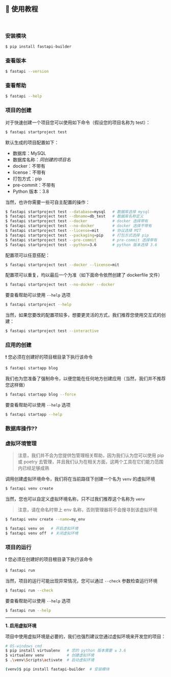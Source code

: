 
## 🚀 使用教程

<br>

### 安装模块

```sh
$ pip install fastapi-builder
```

### 查看版本

```sh
$ fastapi --version
```

### 查看帮助

```sh
$ fastapi --help
```

### 项目的创建

对于快速创建一个项目您可以使用如下命令（假设您的项目名称为 test）：

```sh
$ fastapi startproject test
```

默认生成的项目配置如下：

+ 数据库：MySQL
+ 数据库名称：*同创建的项目名*
+ docker：不带有
+ license：不带有
+ 打包方式：pip
+ pre-commit：不带有
+ Python 版本：3.8

当然，也许你需要一些可自主配置的操作：

```sh
$ fastapi startproject test --database=mysql   # 数据库选择 mysql
$ fastapi startproject test --dbname=db_test   # 数据库名称定义
$ fastapi startproject test --docker           # docker 选择带有
$ fastapi startproject test --no-docker        # docker 选择不带有
$ fastapi startproject test --license=mit      # 协议选择 MIT
$ fastapi startproject test --packaging=pip    # 打包方式选择 pip
$ fastapi startproject test --pre-commit       # pre-commit 选择带有
$ fastapi startproject test --python=3.6       # python 版本选择 3.6
```

配置项可以任意搭配：

```sh
$ fastapi startproject test --docker --license=mit
```

配置项可以重复，均以最后一个为准（如下面命令依然创建了 dockerfile 文件）

```sh
$ fastapi startproject test --no-docker --docker
```

要查看帮助可以使用 `--help` 选项

```sh
$ fastapi startproject --help
```

当然，如果您要改的配置项较多，想要更灵活的方式，我们推荐您使用交互式的创建：

```sh
$ fastapi startproject test --interactive
```

### 应用的创建

❗ 您必须在创建好的项目根目录下执行该命令

```sh
$ fastapi startapp blog
```

我们也为您准备了强制命令，以便您能在任何地方创建应用（当然，我们并不推荐您这样做）

```sh
$ fastapi startapp blog --force
```

要查看帮助可以使用 `--help` 选项

```sh
$ fastapi startapp --help
```

### 数据库操作??


### 虚拟环境管理

> 注意，我们并不会为您提供包管理相关帮助，因为我们认为您可以使用 pip 或 poetry 去管理，并且我们认为在相关方面，这两个工具在它们能力范围内已经足够成熟

调用创建虚拟环境命令，我们将在当前路径下创建一个名为 `venv` 的虚拟环境

```sh
$ fastapi venv create
```

当然，您也可以自定义虚拟环境名称，只不过我们推荐这个名称为 `venv`

> 注意，请在命名时带上 env 名称，否则管理器将不会搜寻到该虚拟环境

```sh
$ fastapi venv create --name=my_env
```

```sh
$ fastapi venv on   # 开启虚拟环境
$ fastapi venv off  # 关闭虚拟环境
```

### 项目的运行

❗ 您必须在创建好的项目根目录下执行该命令

```sh
$ fastapi run
```

当然，项目的运行可能出现异常情况，您可以通过 `--check` 参数检查运行环境

```sh
$ fastapi run --check
```

要查看帮助可以使用 `--help` 选项

```sh
$ fastapi run --help
```

<hr>

**1. 启用虚拟环境**

项目中使用虚拟环境是必要的，我们也强烈建议您通过虚拟环境来开发您的项目：

```sh
# OS-windows cmd
$ pip install virtualenv   # 您的 python 版本需要 ≥ 3.6
$ virtualenv venv          # 创建虚拟环境
$ .\venv\Scripts\activate  # 启动虚拟环境

(venv)$ pip install fastapi-builder  # 安装模块
```

